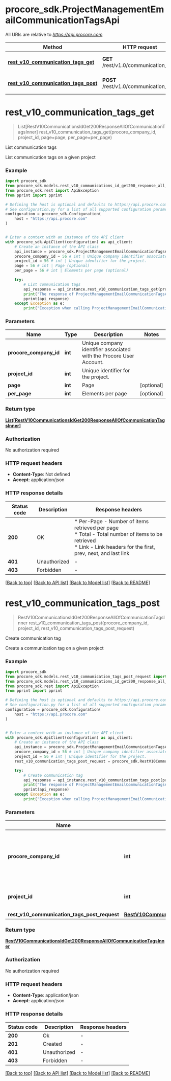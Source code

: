 # procore_sdk.ProjectManagementEmailCommunicationTagsApi

All URIs are relative to *https://api.procore.com*

Method | HTTP request | Description
------------- | ------------- | -------------
[**rest_v10_communication_tags_get**](ProjectManagementEmailCommunicationTagsApi.md#rest_v10_communication_tags_get) | **GET** /rest/v1.0/communication_tags | List communication tags
[**rest_v10_communication_tags_post**](ProjectManagementEmailCommunicationTagsApi.md#rest_v10_communication_tags_post) | **POST** /rest/v1.0/communication_tags | Create communication tag


# **rest_v10_communication_tags_get**
> List[RestV10CommunicationsIdGet200ResponseAllOfCommunicationTagsInner] rest_v10_communication_tags_get(procore_company_id, project_id, page=page, per_page=per_page)

List communication tags

List communication tags on a given project

### Example


```python
import procore_sdk
from procore_sdk.models.rest_v10_communications_id_get200_response_all_of_communication_tags_inner import RestV10CommunicationsIdGet200ResponseAllOfCommunicationTagsInner
from procore_sdk.rest import ApiException
from pprint import pprint

# Defining the host is optional and defaults to https://api.procore.com
# See configuration.py for a list of all supported configuration parameters.
configuration = procore_sdk.Configuration(
    host = "https://api.procore.com"
)


# Enter a context with an instance of the API client
with procore_sdk.ApiClient(configuration) as api_client:
    # Create an instance of the API class
    api_instance = procore_sdk.ProjectManagementEmailCommunicationTagsApi(api_client)
    procore_company_id = 56 # int | Unique company identifier associated with the Procore User Account.
    project_id = 56 # int | Unique identifier for the project.
    page = 56 # int | Page (optional)
    per_page = 56 # int | Elements per page (optional)

    try:
        # List communication tags
        api_response = api_instance.rest_v10_communication_tags_get(procore_company_id, project_id, page=page, per_page=per_page)
        print("The response of ProjectManagementEmailCommunicationTagsApi->rest_v10_communication_tags_get:\n")
        pprint(api_response)
    except Exception as e:
        print("Exception when calling ProjectManagementEmailCommunicationTagsApi->rest_v10_communication_tags_get: %s\n" % e)
```



### Parameters


Name | Type | Description  | Notes
------------- | ------------- | ------------- | -------------
 **procore_company_id** | **int**| Unique company identifier associated with the Procore User Account. | 
 **project_id** | **int**| Unique identifier for the project. | 
 **page** | **int**| Page | [optional] 
 **per_page** | **int**| Elements per page | [optional] 

### Return type

[**List[RestV10CommunicationsIdGet200ResponseAllOfCommunicationTagsInner]**](RestV10CommunicationsIdGet200ResponseAllOfCommunicationTagsInner.md)

### Authorization

No authorization required

### HTTP request headers

 - **Content-Type**: Not defined
 - **Accept**: application/json

### HTTP response details

| Status code | Description | Response headers |
|-------------|-------------|------------------|
**200** | OK |  * Per-Page - Number of items retrieved per page <br>  * Total - Total number of items to be retrieved <br>  * Link - Link headers for the first, prev, next, and last link <br>  |
**401** | Unauthorized |  -  |
**403** | Forbidden |  -  |

[[Back to top]](#) [[Back to API list]](../README.md#documentation-for-api-endpoints) [[Back to Model list]](../README.md#documentation-for-models) [[Back to README]](../README.md)

# **rest_v10_communication_tags_post**
> RestV10CommunicationsIdGet200ResponseAllOfCommunicationTagsInner rest_v10_communication_tags_post(procore_company_id, project_id, rest_v10_communication_tags_post_request)

Create communication tag

Create a communication tag on a given project

### Example


```python
import procore_sdk
from procore_sdk.models.rest_v10_communication_tags_post_request import RestV10CommunicationTagsPostRequest
from procore_sdk.models.rest_v10_communications_id_get200_response_all_of_communication_tags_inner import RestV10CommunicationsIdGet200ResponseAllOfCommunicationTagsInner
from procore_sdk.rest import ApiException
from pprint import pprint

# Defining the host is optional and defaults to https://api.procore.com
# See configuration.py for a list of all supported configuration parameters.
configuration = procore_sdk.Configuration(
    host = "https://api.procore.com"
)


# Enter a context with an instance of the API client
with procore_sdk.ApiClient(configuration) as api_client:
    # Create an instance of the API class
    api_instance = procore_sdk.ProjectManagementEmailCommunicationTagsApi(api_client)
    procore_company_id = 56 # int | Unique company identifier associated with the Procore User Account.
    project_id = 56 # int | Unique identifier for the project.
    rest_v10_communication_tags_post_request = procore_sdk.RestV10CommunicationTagsPostRequest() # RestV10CommunicationTagsPostRequest | 

    try:
        # Create communication tag
        api_response = api_instance.rest_v10_communication_tags_post(procore_company_id, project_id, rest_v10_communication_tags_post_request)
        print("The response of ProjectManagementEmailCommunicationTagsApi->rest_v10_communication_tags_post:\n")
        pprint(api_response)
    except Exception as e:
        print("Exception when calling ProjectManagementEmailCommunicationTagsApi->rest_v10_communication_tags_post: %s\n" % e)
```



### Parameters


Name | Type | Description  | Notes
------------- | ------------- | ------------- | -------------
 **procore_company_id** | **int**| Unique company identifier associated with the Procore User Account. | 
 **project_id** | **int**| Unique identifier for the project. | 
 **rest_v10_communication_tags_post_request** | [**RestV10CommunicationTagsPostRequest**](RestV10CommunicationTagsPostRequest.md)|  | 

### Return type

[**RestV10CommunicationsIdGet200ResponseAllOfCommunicationTagsInner**](RestV10CommunicationsIdGet200ResponseAllOfCommunicationTagsInner.md)

### Authorization

No authorization required

### HTTP request headers

 - **Content-Type**: application/json
 - **Accept**: application/json

### HTTP response details

| Status code | Description | Response headers |
|-------------|-------------|------------------|
**200** | Ok |  -  |
**201** | Created |  -  |
**401** | Unauthorized |  -  |
**403** | Forbidden |  -  |

[[Back to top]](#) [[Back to API list]](../README.md#documentation-for-api-endpoints) [[Back to Model list]](../README.md#documentation-for-models) [[Back to README]](../README.md)


